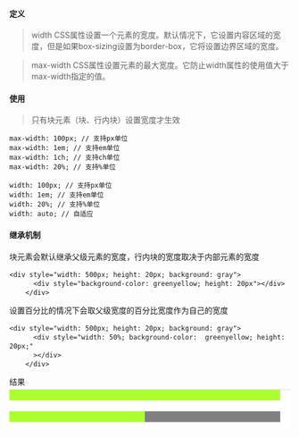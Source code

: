 #### 定义
> width CSS属性设置一个元素的宽度。默认情况下，它设置内容区域的宽度，但是如果box-sizing设置为border-box，它将设置边界区域的宽度。 

> max-width CSS属性设置元素的最大宽度。它防止width属性的使用值大于max-width指定的值。

#### 使用

> 只有块元素（块、行内块）设置宽度才生效

```
max-width: 100px; // 支持px单位
max-width: 1em; // 支持em单位
max-width: 1ch; // 支持ch单位
max-width: 20%; // 支持%单位

width: 100px; // 支持px单位
width: 1em; // 支持em单位
width: 20%; // 支持%单位
width: auto; // 自适应
```
#### 继承机制

 块元素会默认继承父级元素的宽度，行内块的宽度取决于内部元素的宽度

```
<div style="width: 500px; height: 20px; background: gray">
      <div style="background-color: greenyellow; height: 20px"></div>
    </div>
```

 设置百分比的情况下会取父级宽度的百分比宽度作为自己的宽度
```
<div style="width: 500px; height: 20px; background: gray">
      <div style="width: 50%; background-color:  greenyellow; height: 20px;"
      ></div>
    </div>
```
结果
![](./images/w_1.png)
